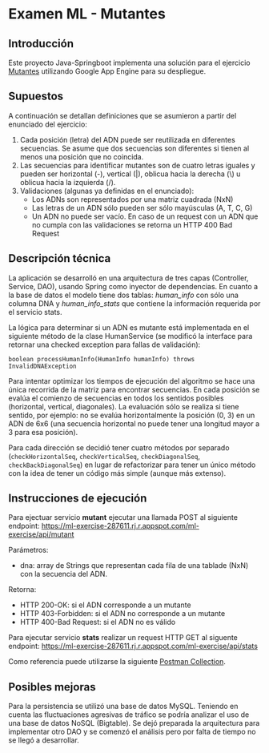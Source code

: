 # Examen ML - Mutantes

## Introducción
Este proyecto Java-Springboot implementa una solución para el ejercicio [Mutantes](https://github.com/dmatsudo/ml-exercise/blob/master/src/main/resources/doc/Examen%20Mercadolibre%20%20-%20Mutantes.pdf) utilizando Google App Engine para su despliegue.

## Supuestos
A continuación se detallan definiciones que se asumieron a partir del enunciado del ejercicio:
1. Cada posición (letra) del ADN puede ser reutilizada en diferentes secuencias. Se asume que dos secuencias son diferentes si tienen al menos una posición que no coincida.
2. Las secuencias para identificar mutantes son de cuatro letras iguales y pueden ser horizontal (-), vertical (|), oblicua hacia la derecha (\\) u oblicua hacia la izquierda (/).
3. Validaciones (algunas ya definidas en el enunciado):
   - Los ADNs son representados por una matriz cuadrada (NxN)
   - Las letras de un ADN sólo pueden ser sólo mayúsculas (A, T, C, G)
   - Un ADN no puede ser vacío.
   En caso de un request con un ADN que no cumpla con las validaciones se retorna un HTTP 400 Bad Request

## Descripción técnica
La aplicación se desarrolló en una arquitectura de tres capas (Controller, Service, DAO), usando Spring como inyector de dependencias.
En cuanto a la base de datos el modelo tiene dos tablas: *human_info* con sólo una columna DNA y *human_info_stats* que contiene la información requerida por el servicio stats.

La lógica para determinar si un ADN es mutante está implementada en el siguiente método de la clase HumanService (se modificó la interface para retornar una checked exception para fallas de validación):
```
boolean processHumanInfo(HumanInfo humanInfo) throws InvalidDNAException
```
Para intentar optimizar los tiempos de ejecución del algoritmo se hace una única recorrida de la matriz para encontrar secuencias. 
En cada posición se evalúa el comienzo de secuencias en todos los sentidos posibles (horizontal, vertical, diagonales). La evaluación sólo se realiza si tiene sentido, por ejemplo: no se evalúa horizontalmente la posición (0, 3) en un ADN de 6x6 (una secuencia horizontal no puede tener una longitud mayor a 3 para esa posición).

Para cada dirección se decidió tener cuatro métodos por separado (`checkHorizontalSeq`, `checkVerticalSeq`, `checkDiagonalSeq`, `checkBackDiagonalSeq`) en lugar de refactorizar para tener un único método con la idea de tener un código más simple (aunque más extenso).

## Instrucciones de ejecución
Para ejectuar servicio **mutant** ejecutar una llamada POST al siguiente endpoint:
https://ml-exercise-287611.rj.r.appspot.com/ml-exercise/api/mutant

Parámetros:
- dna: array de Strings que representan cada fila de una tablade (NxN) con la secuencia del ADN.

Retorna:
- HTTP 200-OK: si el ADN corresponde a un mutante
- HTTP 403-Forbidden: si el ADN no corresponde a un mutante
- HTTP 400-Bad Request: si el ADN no es válido

Para ejecutar servicio **stats** realizar un request HTTP GET al siguente endpoint:
https://ml-exercise-287611.rj.r.appspot.com/ml-exercise/api/stats

Como referencia puede utilizarse la siguiente [Postman Collection](https://github.com/dmatsudo/ml-exercise/blob/master/src/main/resources/doc/ml-exercise%20AppEngine.postman_collection.json).

## Posibles mejoras
Para la persistencia se utilizó una base de datos MySQL. Teniendo en cuenta las fluctuaciones agresivas de tráfico se podría analizar el uso de una base de datos NoSQL (Bigtable). Se dejó preparada la arquitectura para implementar otro DAO y se comenzó el análisis pero por falta de tiempo no se llegó a desarrollar.

